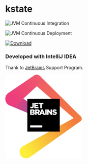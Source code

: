 # kstate

![JVM Continuous Integration](https://github.com/tpucci/kstate/workflows/JVM%20Continuous%20Integration/badge.svg)

![JVM Continuous Deployment](https://github.com/tpucci/kstate/workflows/JVM%20Continuous%20Deployment/badge.svg)

[ ![Download](https://api.bintray.com/packages/tpucci/kstate/kstate/images/download.svg) ](https://bintray.com/tpucci/kstate/kstate/_latestVersion)

### Developed with IntelliJ IDEA

Thank to [JetBrains](https://www.jetbrains.com/?from=kstate) Support Program.

[![JetBrains](./jetbrains.svg)](https://www.jetbrains.com/?from=kstate)

